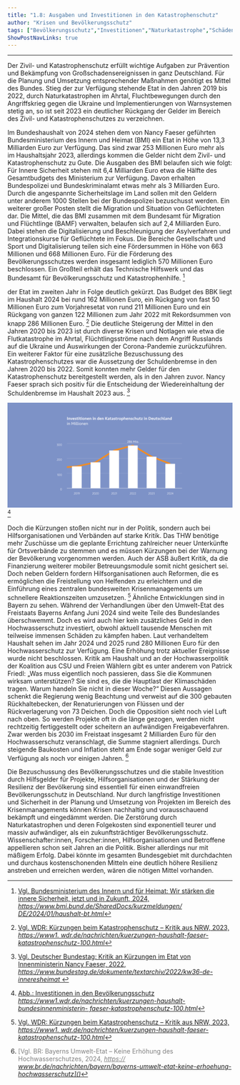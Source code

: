 ```yaml
---
title: "1.8: Ausgaben und Investitionen in den Katastrophenschutz"
author: "Krisen und Bevölkerungsschutz"
tags: ["Bevölkerungsschutz","Investitionen","Naturkatastrophe","Schäden"]
ShowPostNavLinks: true
---
```

***
Der Zivil- und Katastrophenschutz erfüllt wichtige Aufgaben zur
Prävention und Bekämpfung von Großschadensereignissen in ganz
Deutschland. Für die Planung und Umsetzung entsprechender
Maßnahmen genötigt es Mittel des Bundes. Stieg der zur
Verfügung stehende Etat in den Jahren 2019 bis 2022, durch
Naturkatastrophen im Ahrtal, Fluchtbewegungen durch den
Angriffskrieg gegen die Ukraine und Implementierungen von
Warnsystemen stetig an, so ist seit 2023 ein deutlicher Rückgang
der Gelder im Bereich des Zivil- und Katastrophenschutzes zu
verzeichnen.

Im Bundeshaushalt von 2024 stehen dem von Nancy Faeser
geführten Bundesministerium des Innern und Heimat (BMI)
ein Etat in Höhe von 13,3 Milliarden Euro zur Verfügung. Das
sind zwar 253 Millionen Euro mehr als im Haushaltsjahr 2023,
allerdings kommen die Gelder nicht dem Zivil- und Katastrophenschutz
zu Gute. Die Ausgaben des BMI belaufen sich wie
folgt: Für Innere Sicherheit stehen mit 6,4 Milliarden Euro etwa
die Hälfte des Gesamtbudgets des Ministerium zur Verfügung.
Davon erhalten Bundespolizei und Bundeskriminalamt etwas
mehr als 3 Milliarden Euro. Durch die angespannte Sicherheitslage
im Land sollen mit den Geldern unter anderem 1000 Stellen
bei der Bundespolizei bezuschusst werden. Ein weiterer großer
Posten stellt die Migration und Situation von Geflüchteten dar.
Die Mittel, die das BMI zusammen mit dem Bundesamt für
Migration und Flüchtlinge (BAMF) verwalten, belaufen sich
auf 2,4 Milliarden Euro. Dabei stehen die Digitalisierung und
Beschleunigung der Asylverfahren und Integrationskurse für
Geflüchtete im Fokus.
Die Bereiche Gesellschaft und Sport und Digitalisierung teilen sich
eine Fördersummen in Höhe von 663 Millionen und 668 Millionen
Euro. Für die Förderung des Bevölkerungsschutzes werden insgesamt
lediglich 570 Millionen Euro beschlossen. Ein Großteil
erhält das Technische Hilfswerk und das Bundesamt für Bevölkerungsschutz
und Katastrophenhilfe. [^1]

der Etat im zweiten Jahr in Folge deutlich gekürzt. Das Budget
des BBK liegt im Haushalt 2024 bei rund 162 Millionen Euro, ein
Rückgang von fast 50 Millionen Euro zum Vorjahresetat von rund
211 Millionen Euro und ein Rückgang von ganzen 122 Millionen
zum Jahr 2022 mit Rekordsummen von knapp 286 Millionen
Euro. [^2] Die deutliche Steigerung der Mittel in den Jahren 2020
bis 2023 ist durch diverse Krisen und Notlagen wie etwa die
Flutkatastrophe im Ahrtal, Flüchtlingsströme nach dem Angriff
Russlands auf die Ukraine und Auswirkungen der Corona-Pandemie
zurückzuführen. Ein weiterer Faktor für eine zusätzliche Bezuschussung
des Katastrophenschutzes war die Aussetzung der Schuldenbremse
in den Jahren 2020 bis 2022. Somit konnten mehr Gelder
für den Katastrophenschutz bereitgestellt werden, als in den Jahren
zuvor. Nancy Faeser sprach sich positiv für die Entscheidung der
Wiedereinhaltung der Schuldenbremse im Haushalt 2023 aus. [^3]

![Investitionen in den Bevölkerungsschutz](G6_Investitionen_RGB.jpg)[^4]

Doch die Kürzungen stoßen nicht nur in der Politik, sondern
auch bei Hilfsorganisationen und Verbänden auf starke Kritik.
Das THW benötige mehr Zuschüsse um die geplante Errichtung
zahlreicher neuer Unterkünfte für Ortsverbände zu stemmen
und es müssen Kürzungen bei der Warnung der Bevölkerung
vorgenommen werden. Auch der ASB äußert Kritik, da die
Finanzierung weiterer mobiler Betreuungsmodule somit nicht
gesichert sei. Doch neben Geldern fordern Hilfsorganisationen
auch Reformen, die es ermöglichen die Freistellung von Helfenden
zu erleichtern und die Einführung eines zentralen bundesweiten
Krisenmanagements um schnellere Reaktionszeiten umzusetzen. [^2]
Ähnliche Entwicklungen sind in Bayern zu sehen. Während der
Verhandlungen über den Umwelt-Etat des Freistaats Bayerns
Anfang Juni 2024 sind weite Teile des Bundeslandes überschwemmt.
Doch es wird auch hier kein zusätzliches Geld in den Hochwasserschutz
investiert, obwohl aktuell tausende Menschen mit teilweise
immensen Schäden zu kämpfen haben. Laut verhandeltem
Haushalt sehen im Jahr 2024 und 2025 rund 280 Millionen Euro
für den Hochwasserschutz zur Verfügung. Eine Erhöhung trotz
aktueller Ereignisse wurde nicht beschlossen. Kritik am Haushalt
und an der Hochwasserpolitik der Koalition aus CSU und Freien
Wählern gibt es unter anderem von Patrick Friedl: „Was muss
eigentlich noch passieren, dass Sie die Kommunen wirksam
unterstützen? Sie sind es, die die Hauptlast der Klimaschäden
tragen. Warum handeln Sie nicht in dieser Woche?“ Diesen
Aussagen schenkt die Regierung wenig Beachtung und verweist
auf die 300 gebauten Rückhaltebecken, der Renaturierungen
von Flüssen und der Rückverlagerung von 73 Deichen. Doch die
Opposition sieht noch viel Luft nach oben. So werden Projekte
oft in die länge gezogen, werden nicht rechtzeitig fertiggestellt
oder scheitern an aufwändigen Freigabeverfahren. Zwar werden
bis 2030 im Freistaat insgesamt 2 Milliarden Euro für den Hochwasserschutz
veranschlagt, die Summe stagniert allerdings. Durch steigende Baukosten und Inflation steht am Ende sogar weniger Geld zur Verfügung als noch vor einigen Jahren. [^5]

Die Bezuschussung des Bevölkerungsschutzes und die stabile
Investition durch Hilfsgelder für Projekte, Hilfsorganisationen
und der Stärkung der Resilienz der Bevölkerung sind essentiell
für einen einwandfreien Bevölkerungsschutz in Deutschland. Nur
durch langfristige Investitionen und Sicherheit in der Planung und
Umsetzung von Projekten im Bereich des Krisenmanagements
können Krisen nachhaltig und vorausschauend bekämpft und
eingedämmt werden. Die Zerstörung durch Naturkatastrophen
und deren Folgekosten sind exponentiell teurer und massiv
aufwändiger, als ein zukunftsträchtiger Bevölkerungsschutz.
Wissenschafter:innen, Forscher:innen, Hilfsorganisationen und
Betroffene appellieren schon seit Jahren an die Politik. Bisher
allerdings nur mit mäßigem Erfolg. Dabei könnte im gesamten
Bundesgebiet mit durchdachten und durchaus kostenschonenden
Mitteln eine deutlich höhere Resilienz anstreben und erreichen
werden, wären die nötigen Mittel vorhanden.

[^1]: <font color="grey">[Vgl. Bundesministerium des Innern und für Heimat: Wir stärken die innere Sicherheit,
jetzt und in Zukunft, 2024, <i> <u> https://www.bmi.bund.de/SharedDocs/kurzmeldungen/
DE/2024/01/haushalt-bt.html]()</font></u></i>
[^2]: <font color="grey">[Vgl. WDR: Kürzungen beim Katastrophenschutz – Kritik aus NRW, 2023, <i> <u> https://www1.
wdr.de/nachrichten/kuerzungen-haushalt-faeser-katastrophenschutz-100.html]()</font></u></i>
[^3]: <font color="grey">[Vgl. Deutscher Bundestag: Kritik an Kürzungen im Etat von Innenministerin Nancy Faeser,
2022, <i> <u> https://www.bundestag.de/dokumente/textarchiv/2022/kw36-de-inneresheimat ]()</font></u></i>
[^4]: <font color="grey">[Abb.: Investitionen in den Bevölkerungsschutz <i> <u> https://www1.wdr.de/nachrichten/kuerzungen-haushalt-bundesinnenministerin-
faeser-katastrophenschutz-100.html]()</font></u></i>
[^5]: <font color="grey">[Vgl. BR: Bayerns Umwelt-Etat – Keine Erhöhung des Hochwasserschutzes, 2024, <i> <u> https://
www.br.de/nachrichten/bayern/bayerns-umwelt-etat-keine-erhoehung-hochwasserschutz]()</font></u></i>